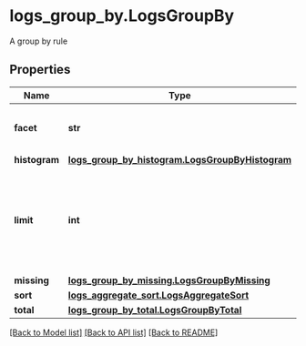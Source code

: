 # logs_group_by.LogsGroupBy

A group by rule
## Properties
Name | Type | Description | Notes
------------ | ------------- | ------------- | -------------
**facet** | **str** | The name of the facet to use (required) | 
**histogram** | [**logs_group_by_histogram.LogsGroupByHistogram**](LogsGroupByHistogram.md) |  | [optional] 
**limit** | **int** | The maximum buckets to return for this group by | [optional]  if omitted the server will use the default value of 10
**missing** | [**logs_group_by_missing.LogsGroupByMissing**](LogsGroupByMissing.md) |  | [optional] 
**sort** | [**logs_aggregate_sort.LogsAggregateSort**](LogsAggregateSort.md) |  | [optional] 
**total** | [**logs_group_by_total.LogsGroupByTotal**](LogsGroupByTotal.md) |  | [optional] 

[[Back to Model list]](README.md#documentation-for-models) [[Back to API list]](README.md#documentation-for-api-endpoints) [[Back to README]](README.md)


